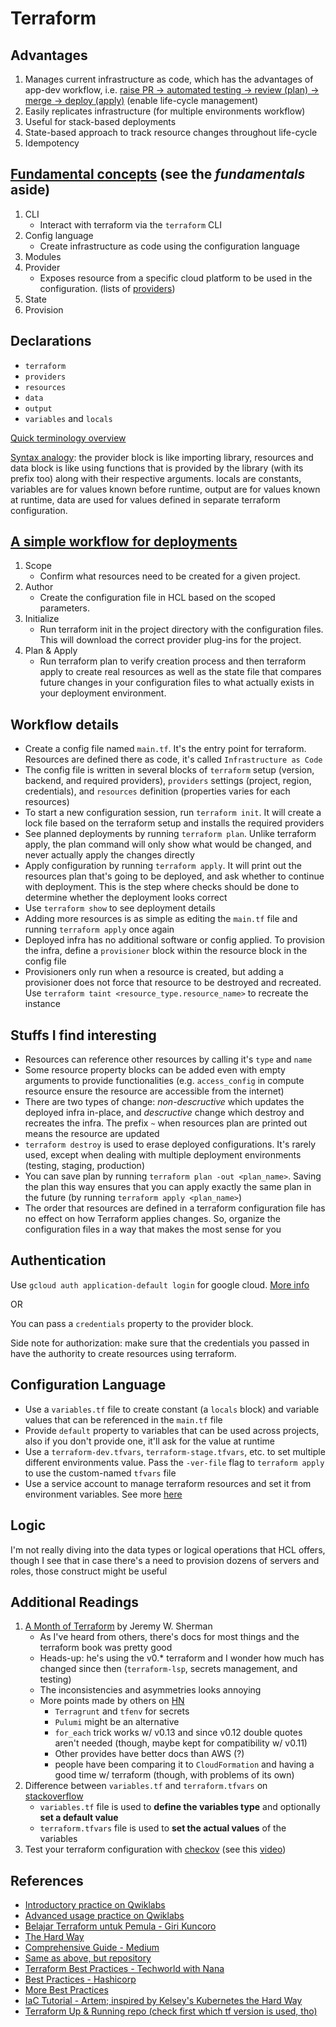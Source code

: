 # Terraform

## Advantages

1. Manages current infrastructure as code, which has the advantages of app-dev workflow, i.e. [raise PR -> automated testing -> review (plan) -> merge -> deploy (apply)](https://youtu.be/Ce4Q1xLDNjE) (enable life-cycle management)
2. Easily replicates infrastructure (for multiple environments workflow)
3. Useful for stack-based deployments
4. State-based approach to track resource changes throughout life-cycle
5. Idempotency

## [Fundamental concepts](https://learn.hashicorp.com/collections/terraform/cli) (see the *fundamentals* aside)

1. CLI
    - Interact with terraform via the `terraform` CLI
2. Config language
    - Create infrastructure as code using the configuration language 
3. Modules
4. Provider
    - Exposes resource from a specific cloud platform to be used in the configuration. (lists of [providers](https://registry.terraform.io/browse/providers))
5. State
6. Provision

## Declarations

- `terraform`
- `providers`
- `resources`
- `data`
- `output`
- `variables` and `locals`

[Quick terminology overview](https://github.com/AdminTurnedDevOps/Terraform-The-Hard-Way/blob/main/The-Basics/terraform-theory.md)

[Syntax analogy](https://youtu.be/9zhdCehQWRk?t=410): the provider block is like importing library, resources and data block is like using functions that is provided by the library (with its prefix too) along with their respective arguments. locals are constants, variables are for values known before runtime, output are for values known at runtime, data are used for values defined in separate terraform configuration.

## [A simple workflow for deployments](https://www.cloudskillsboost.google/focuses/15842?parent=catalog)

1. Scope
    - Confirm what resources need to be created for a given project.
2. Author
    - Create the configuration file in HCL based on the scoped parameters.
3. Initialize
    - Run terraform init in the project directory with the configuration files. This will download the correct provider plug-ins for the project.
4. Plan & Apply
    - Run terraform plan to verify creation process and then terraform apply to create real resources as well as the state file that compares future changes in your configuration files to what actually exists in your deployment environment.

## Workflow details

- Create a config file named `main.tf`. It's the entry point for terraform. Resources are defined there as code, it's called `Infrastructure as Code`
- The config file is written in several blocks of `terraform` setup (version, backend, and required providers), `providers` settings (project, region, credentials), and `resources` definition (properties varies for each resources)
- To start a new configuration session, run `terraform init`. It will create a lock file based on the terraform setup and installs the required providers
- See planned deployments by running `terraform plan`. Unlike terraform apply, the plan command will only show what would be changed, and never actually apply the changes directly
- Apply configuration by running `terraform apply`. It will print out the resources plan that's going to be deployed, and ask whether to continue with deployment. This is the step where checks should be done to determine whether the deployment looks correct
- Use `terraform show` to see deployment details
- Adding more resources is as simple as editing the `main.tf` file and running `terraform apply` once again
- Deployed infra has no additional software or config applied. To provision the infra, define a `provisioner` block within the resource block in the config file
- Provisioners only run when a resource is created, but adding a provisioner does not force that resource to be destroyed and recreated. Use `terraform taint <resource_type.resource_name>` to recreate the instance

## Stuffs I find interesting

- Resources can reference other resources by calling it's `type` and `name`
- Some resource property blocks can be added even with empty arguments to provide functionalities (e.g. `access_config` in compute resource ensure the resource are accessible from the internet)
- There are two types of change: *non-descructive* which updates the deployed infra in-place, and *descructive* change which destroy and recreates the infra. The prefix `~` when resources plan are printed out means the resource are updated
- `terraform destroy` is used to erase deployed configurations. It's rarely used, except when dealing with multiple deployment environments (testing, staging, production)
- You can save plan by running `terraform plan -out <plan_name>`. Saving the plan this way ensures that you can apply exactly the same plan in the future (by running `terraform apply <plan_name>`)
- The order that resources are defined in a terraform configuration file has no effect on how Terraform applies changes. So, organize the configuration files in a way that makes the most sense for you

## Authentication

Use `gcloud auth application-default login` for google cloud. [More info](https://registry.terraform.io/providers/hashicorp/google/latest/docs/guides/provider_reference#primary-authentication)

OR

You can pass a `credentials` property to the provider block.

Side note for authorization: make sure that the credentials you passed in have the authority to create resources using terraform.

## Configuration Language

- Use a `variables.tf` file to create constant (a `locals` block) and variable values that can be referenced in the `main.tf` file
- Provide `default` property to variables that can be used across projects, also if you don't provide one, it'll ask for the value at runtime
- Use a `terraform-dev.tfvars`, `terraform-stage.tfvars`, etc. to set multiple different environments value. Pass the `-ver-file` flag to `terraform apply` to use the custom-named `tfvars` file
- Use a service account to manage terraform resources and set it from environment variables. See more [here](https://youtu.be/ObAF5VUbagg)

## Logic

I'm not really diving into the data types or logical operations that HCL offers, though I see that in case there's a need to provision dozens of servers and roles, those construct might be useful

## Additional Readings

1. [A Month of Terraform](https://jeremywsherman.com/blog/2020/11/21/a-month-of-terraform/) by Jeremy W. Sherman
    - As I've heard from others, there's docs for most things and the terraform book was pretty good
    - Heads-up: he's using the v0.\* terraform and I wonder how much has changed since then (`terraform-lsp`, secrets management, and testing)
    - The inconsistencies and asymmetries looks annoying
    - More points made by others on [HN](https://news.ycombinator.com/item?id=25180355)
        - `Terragrunt` and `tfenv` for secrets
        - `Pulumi` might be an alternative
        - `for_each` trick works w/ v0.13 and since v0.12 double quotes aren't needed (though, maybe kept for compatibility w/ v0.11)
        - Other provides have better docs than AWS (?)
        - people have been comparing it to `CloudFormation` and having a good time w/ terraform (though, with problems of its own)
2. Difference between `variables.tf` and `terraform.tfvars` on [stackoverflow](https://stackoverflow.com/a/56099677/8996974)
    - `variables.tf` file is used to **define the variables type** and optionally **set a default value**
    - `terraform.tfvars` file is used to **set the actual values** of the variables
3. Test your terraform configuration with [checkov](https://github.com/bridgecrewio/checkov) (see this [video](https://youtu.be/Nx4NFQhXgE4))

## References

- [Introductory practice on Qwiklabs](https://www.cloudskillsboost.google/quests/159)
- [Advanced usage practice on Qwiklabs](https://www.cloudskillsboost.google/quests/44)
- [Belajar Terraform untuk Pemula - Giri Kuncoro](https://youtube.com/playlist?list=PL4SGTPmSY0qngs44Ssc0RHO9h4fmZ9JUb)
- [The Hard Way](https://github.com/AdminTurnedDevOps/Terraform-The-Hard-Way)
- [Comprehensive Guide - Medium](https://blog.gruntwork.io/a-comprehensive-guide-to-terraform-b3d32832baca)
- [Same as above, but repository](https://github.com/gruntwork-io/intro-to-terraform)
- [Terraform Best Practices - Techworld with Nana](https://www.youtube.com/watch?v=gxPykhPxRW0) 
- [Best Practices - Hashicorp](https://youtu.be/9c0s93GcXVw) 
- [More Best Practices](https://github.com/antonbabenko/terraform-best-practices) 
- [IaC Tutorial - Artem; inspired by Kelsey's Kubernetes the Hard Way](https://github.com/Artemmkin/infrastructure-as-code-tutorial) 
- [Terraform Up & Running repo (check first which tf version is used, tho)](https://github.com/brikis98/terraform-up-and-running-code/tree/3rd-edition) 
